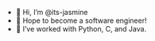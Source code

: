 - 👋 Hi, I’m @its-jasmine
- 👀 Hope to become a software engineer!
- 🌱 I’ve worked with Python, C, and Java.

<!---
its-jasmine/its-jasmine is a ✨ special ✨ repository because its `README.md` (this file) appears on your GitHub profile.
You can click the Preview link to take a look at your changes.
- 💞️ I’m looking to collaborate on ...

- 📫 How to reach me ...

--->
